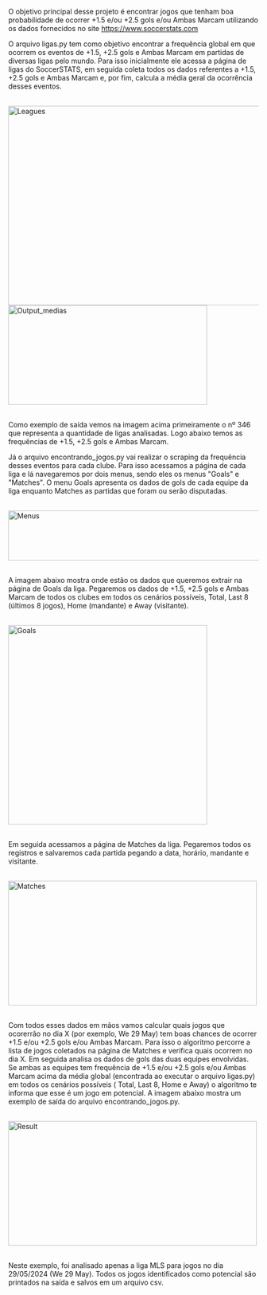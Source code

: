 O objetivo principal desse projeto é encontrar jogos que tenham boa probabilidade de ocorrer +1.5 e/ou +2.5 gols e/ou Ambas Marcam utilizando os dados fornecidos no site https://www.soccerstats.com

O arquivo ligas.py tem como objetivo encontrar a frequência global em que ocorrem os eventos de +1.5, +2.5 gols e Ambas Marcam em partidas de diversas ligas pelo mundo.
Para isso inicialmente ele acessa a página de ligas do SoccerSTATS, em seguida coleta todos os dados referentes a +1.5, +2.5 gols e Ambas Marcam e, por fim, calcula a média geral da ocorrência desses eventos.

<div style="display: inlineblock"><br>
  <img align="center" alt="Leagues" height="400" width="800" src="https://github.com/marcosbaccin/soccerstats/blob/master/prints/01.png"><br>
  <img align="center" alt="Output_medias" height="200" width="400" src="https://github.com/marcosbaccin/soccerstats/blob/master/prints/02.png">
</div><br>

Como exemplo de saída vemos na imagem acima primeiramente o nº 346 que representa a quantidade de ligas analisadas. Logo abaixo temos as frequências de +1.5, +2.5 gols e Ambas Marcam.

Já o arquivo encontrando_jogos.py vai realizar o scraping da frequência desses eventos para cada clube. Para isso acessamos a página de cada liga e lá navegaremos por dois menus, sendo eles os menus "Goals" e "Matches".
O menu Goals apresenta os dados de gols de cada equipe da liga enquanto Matches as partidas que foram ou serão disputadas.

<div style="display: inlineblock"><br>
  <img align="center" alt="Menus" height="100" width="600" src="https://github.com/marcosbaccin/soccerstats/blob/master/prints/03.png">
</div><br>

A imagem abaixo mostra onde estão os dados que queremos extrair na página de Goals da liga. Pegaremos os dados de +1.5, +2.5 gols e Ambas Marcam de todos os clubes em todos os cenários possíveis, Total, Last 8 (últimos 8 jogos), Home (mandante) e Away (visitante).

<div style="display: inlineblock"><br>
  <img align="center" alt="Goals" height="400" width="400" src="https://github.com/marcosbaccin/soccerstats/blob/master/prints/04.png">
</div><br>

Em seguida acessamos a página de Matches da liga. Pegaremos todos os registros e salvaremos cada partida pegando a data, horário, mandante e visitante.

<div style="display: inlineblock"><br>
  <img align="center" alt="Matches" height="250" width="500" src="https://github.com/marcosbaccin/soccerstats/blob/master/prints/05.png">
</div><br>

Com todos esses dados em mãos vamos calcular quais jogos que ocorerrão no dia X (por exemplo, We 29 May) tem boas chances de ocorrer +1.5 e/ou +2.5 gols e/ou Ambas Marcam.
Para isso o algoritmo percorre a lista de jogos coletados na página de Matches e verifica quais ocorrem no dia X. Em seguida analisa os dados de gols das duas equipes envolvidas. Se ambas as equipes tem frequência de +1.5 e/ou +2.5 gols e/ou Ambas Marcam acima da média global (encontrada ao executar o arquivo ligas.py) em todos os cenários possíveis ( Total, Last 8, Home e Away) o algoritmo te informa que esse é um jogo em potencial. A imagem abaixo mostra um exemplo de saída do arquivo encontrando_jogos.py.

<div style="display: inlineblock"><br>
  <img align="center" alt="Result" height="250" width="500" src="https://github.com/marcosbaccin/soccerstats/blob/master/prints/06.png">
</div><br>

Neste exemplo, foi analisado apenas a liga MLS para jogos no dia 29/05/2024 (We 29 May). Todos os jogos identificados como potencial são printados na saída e salvos em um arquivo csv.
